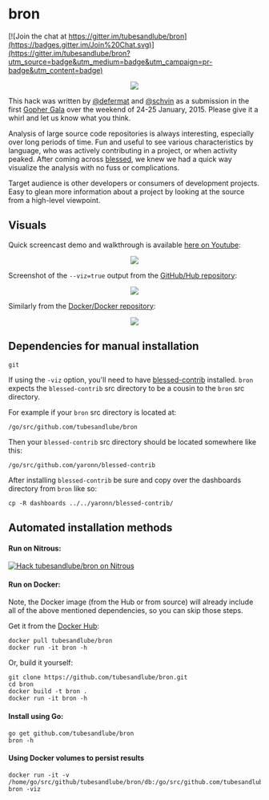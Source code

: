 # bron

[![Join the chat at https://gitter.im/tubesandlube/bron](https://badges.gitter.im/Join%20Chat.svg)](https://gitter.im/tubesandlube/bron?utm_source=badge&utm_medium=badge&utm_campaign=pr-badge&utm_content=badge)

<p align="center">
<img src="https://raw.githubusercontent.com/tubesandlube/bron/master/images/bron.jpg">
</p>

This hack was written by [@defermat](https://github.com/defermat) and [@schvin](https://github.com/schvin) as a submission in the first [Gopher Gala](http://gophergala.com/) over the weekend of 24-25 January, 2015. Please give it a whirl and let us know what you think.

Analysis of large source code repositories is always interesting, especially over long periods of time. Fun and useful to see various characteristics by language, who was actively contributing in a project, or when activity peaked. After coming across [blessed](https://github.com/yaronn/blessed-contrib), we knew we had a quick way visualize the analysis with no fuss or complications.

Target audience is other developers or consumers of development projects. Easy to glean more information about a project by looking at the source from a high-level viewpoint.

## Visuals

Quick screencast demo and walkthrough is available [here on Youtube](https://www.youtube.com/watch?v=Qkkf3s6k_-M):

<p align="center">
<a href="https://www.youtube.com/watch?v=Qkkf3s6k_-M"><img src="https://raw.githubusercontent.com/tubsandlube/bron/master/images/bron-animated.gif" border="0"></a>
</p>

Screenshot of the `--viz=true` output from the [GitHub/Hub repository](https://github.com/github/hub):

<p align="center">
<a href="https://raw.githubusercontent.com/tubesandlube/bron/master/images/bron-github-hub-gophergala-output.png"><img src="https://raw.githubusercontent.com/tubesandlube/bron/master/images/bron-github-hub-gophergala-output.png" border="0"></a>
</p>

Similarly from the [Docker/Docker repository](https://github.com/docker/docker):

<p align="center">
<a href="https://raw.githubusercontent.com/tubesandlube/bron/master/images/bron-docker-docker-gophergala-output.png"><img src="https://raw.githubusercontent.com/tubesandlube/bron/master/images/bron-docker-docker-gophergala-output.png" border="0"></a>
</p>

## Dependencies for manual installation

```
git
```

If using the `-viz` option, you'll need to have [blessed-contrib](https://github.com/yaronn/blessed-contrib) installed.  `bron` expects the `blessed-contrib` src directory to be a cousin to the `bron` src directory.

For example if your `bron` src directory is located at:

```
/go/src/github.com/tubesandlube/bron
```

Then your `blessed-contrib` src directory should be located somewhere like this:

```
/go/src/github.com/yaronn/blessed-contrib
```

After installing `blessed-contrib` be sure and copy over the dashboards directory from `bron` like so:

```
cp -R dashboards ../../yaronn/blessed-contrib/
```

## Automated installation methods

#### Run on Nitrous:

[![Hack tubesandlube/bron on Nitrous](https://d3o0mnbgv6k92a.cloudfront.net/assets/hack-l-v1-d464cf470a5da050619f6f247a1017ec.png)](https://www.nitrous.io/hack_button?source=embed&runtime=go&repo=tubesandlube%2Fbron)

#### Run on Docker:

Note, the Docker image (from the Hub or from source) will already include all of the above mentioned dependencies, so you can skip those steps.

Get it from the [Docker Hub](https://registry.hub.docker.com/u/tubesandlube/bron/dockerfile/):

```
docker pull tubesandlube/bron
docker run -it bron -h
```

Or, build it yourself:

```
git clone https://github.com/tubesandlube/bron.git
cd bron
docker build -t bron .
docker run -it bron -h
```

#### Install using Go:

```
go get github.com/tubesandlube/bron
bron -h
```

#### Using Docker volumes to persist results

```
docker run -it -v /home/go/src/github/tubesandlube/bron/db:/go/src/github.com/tubesandlube/bron/db bron -viz
```
